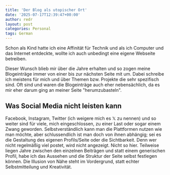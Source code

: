 ```yaml
---
title: 'Der Blog als utopischer Ort'
date: '2025-07-17T12:39:47+00:00'
author: redr
layout: post
categories: Personal
tags: German
---
```

Schon als Kind hatte ich eine Affinität für Technik und als ich Computer und das Internet entdeckte, wollte ich auch unbedingt eine eigene Webseite betreiben.

Dieser Wunsch blieb mir über die Jahre erhalten und so zogen meine Blogeinträge immer von einer bis zur nächsten Seite mit um. Dabei schreibe ich meistens für mich und über Themen bzw. Projekte die sehr spezifisch sind. Oft sind und waren die Blogeinträge auch eher nebensächlich, da es mir eher darum ging an meiner Seite "herumzubasteln".

## Was Social Media nicht leisten kann

Facebook, Instagram, Twitter (ich weigere mich es 𝕏 zu nennen) und so weiter sind für viele, mich eingeschlossen, zu einer Last oder sogar einem Zwang geworden.
Selbstverständlich kann man die Plattformen nutzen wie man möchte, aber schlussendlich ist man doch von ihnen abhängig; sei es die Gestaltung des eigenen Profils/Seite oder die Sichtbarkeit. Denn wer nicht regelmäßig viel postet, wird nicht angezeigt.
Nicht so hier. Teilweise liegen Jahre zwischen den einzelnen Beiträgen und statt einem generischen Profil, habe ich das Aussehen und die Struktur der Seite selbst festlegen können.
Die Illusion von Nähe steht im Vordergrund, statt echter Selbstmitteilung und Kreativität.
